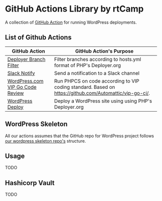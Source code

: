 # GitHub Actions Library by rtCamp

A collection of [GitHub Action](https://github.com/features/actions) for running WordPress deployments.

## List of Github Actions

GitHub Action                                                                     | GitHub Action's Purpose
----------------------------------------------------------------------------------|-----------------------------------------------------------------------------------------------------------------------------
[Deployer Branch Filter](https://github.com/rtCamp/action-deployer-branch-filter) | Filter branches according to hosts.yml format of PHP's Deployer.org
[Slack Notify](https://github.com/rtCamp/action-slack-notify)                     | Send a notification to a Slack channel
[WordPress.com VIP Go Code Review](https://github.com/rtCamp/action-vip-go-ci)    | Run PHPCS on code according to VIP coding standard. Based on https://github.com/Automattic/vip-go-ci/.
[WordPress Deploy](https://github.com/rtCamp/action-wordpress-deploy)           | Deploy a WordPress site using using PHP's Deployer.org


## WordPress Skeleton 

All our actions assumes that the GitHub repo for WordPress project follows [our wordpress skeleton repo's](https://github.com/rtCamp/github-actions-wordpress-skeleton) structure.

## Usage

TODO

## Hashicorp Vault

TODO
